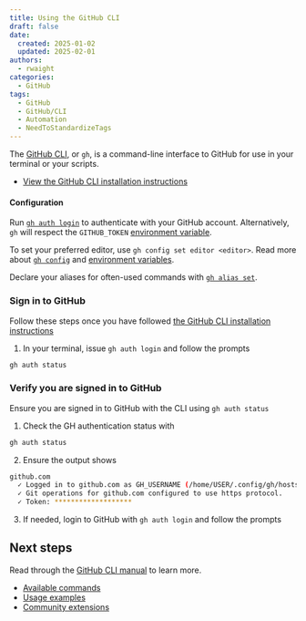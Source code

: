 ```yaml
---
title: Using the GitHub CLI
draft: false 
date:
  created: 2025-01-02
  updated: 2025-02-01
authors:
  - rwaight
categories:
  - GitHub
tags:
  - GitHub
  - GitHub/CLI
  - Automation
  - NeedToStandardizeTags
---
```


The [GitHub CLI](https://cli.github.com/), or `gh`, is a command-line interface to GitHub for use in your terminal or your scripts.
- [View the GitHub CLI installation instructions](https://github.com/cli/cli#installation)

#### Configuration

Run [`gh auth login`](https://cli.github.com/manual/gh_auth_login) to authenticate with your GitHub account. Alternatively, `gh` will respect the `GITHUB_TOKEN` [environment variable](https://cli.github.com/manual/gh_help_environment).

To set your preferred editor, use `gh config set editor <editor>`. Read more about [`gh config`](https://cli.github.com/manual/gh_config) and [environment variables](https://cli.github.com/manual/gh_help_environment).

Declare your aliases for often-used commands with [`gh alias set`](https://cli.github.com/manual/gh_alias_set).


### Sign in to GitHub

Follow these steps once you have followed [the GitHub CLI installation instructions](https://github.com/cli/cli#installation)

1. In your terminal, issue `gh auth login` and follow the prompts
```bash
gh auth status
```


### Verify you are signed in to GitHub

Ensure you are signed in to GitHub with the CLI using `gh auth status`

1. Check the GH authentication status with
```bash
gh auth status
```

2. Ensure the output shows
```bash
github.com
  ✓ Logged in to github.com as GH_USERNAME (/home/USER/.config/gh/hosts.yml)
  ✓ Git operations for github.com configured to use https protocol.
  ✓ Token: *******************
```

3. If needed, login to GitHub with `gh auth login` and follow the prompts


## Next steps

Read through the [GitHub CLI manual](https://cli.github.com/manual/) to learn more.
- [Available commands](https://cli.github.com/manual/gh)
- [Usage examples](https://cli.github.com/manual/examples)
- [Community extensions](https://github.com/topics/gh-extension)

